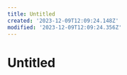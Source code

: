 ```yaml
---
title: Untitled
created: '2023-12-09T12:09:24.148Z'
modified: '2023-12-09T12:09:24.356Z'
---
```


# Untitled
